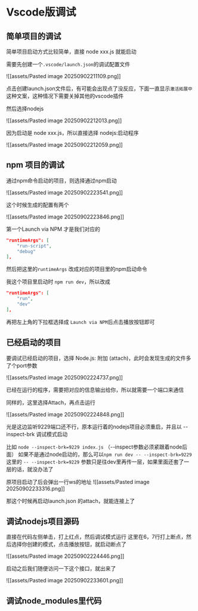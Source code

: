 
# Vscode版调试

## 简单项目的调试

简单项目启动方式比较简单，直接 node xxx.js 就能启动

需要先创建一个` .vscode/launch.json `的调试配置文件

![[assets/Pasted image 20250902211109.png]]

点击创建launch.json文件后，有可能会出现点了没反应，下面一直显示`激活拓展中`这种文案，这种情况下需要关掉其他的vscode插件

然后选择nodejs

![[assets/Pasted image 20250902212013.png]]

因为启动是 node xxx.js，所以直接选择 nodejs:启动程序

![[assets/Pasted image 20250902212059.png]]

## npm 项目的调试

通过npm命令启动的项目，则选择通过npm启动

![[assets/Pasted image 20250902223541.png]]

这个时候生成的配置有两个

![[assets/Pasted image 20250902223846.png]]


第一个Launch via NPM 才是我们对应的

```json
"runtimeArgs": [
	"run-script",
	"debug"
],
```

然后把这里的`runtimeArgs` 改成对应的项目里的npm启动命令

我这个项目里启动时 `npm run dev`，所以改成

```json
"runtimeArgs": [
	"run",
	"dev"
],
```

再把左上角的下拉框选择成 `Launch via NPM`后点击播放按钮即可


## 已经启动的项目

要调试已经启动的项目，选择 Node.js: 附加  (attach)，此时会发现生成的文件多了个port参数

![[assets/Pasted image 20250902224737.png]]

已经在运行的程序，需要把对应的信息输出给你，所以就需要一个端口来通信

同样的，这里选择Attach，再点击运行

![[assets/Pasted image 20250902224848.png]]

光是这边监听9229端口还不行，原本运行着的nodejs项目必须重启，并且以 --inspect-brk 调试模式启动

比如 `node --inspect-brk=9229 index.js` （--inspect参数必须紧跟着node后面）
如果不是通过node启动的，那么可以`npm run dev -- --inspect-brk=9229`
这里的 `-- --inspect-brk=9229` 参数只是往dev里再传一层，如果里面还套了一层的话，就没办法了

原项目启动了后会弹出一行ws的地址
![[assets/Pasted image 20250902233316.png]]

那这个时候再启动launch.json 的attach，就能连接上了

## 调试nodejs项目源码

直接在代码左侧单击，打上红点，然后调试模式运行
这里在6，7行打上断点，然后选择你创建的模式，点击播放按钮，就启动断点了

![[assets/Pasted image 20250902224446.png]]

启动之后我们随便访问一下这个接口，就出来了

![[assets/Pasted image 20250902233601.png]]

## 调试node_modules里代码
